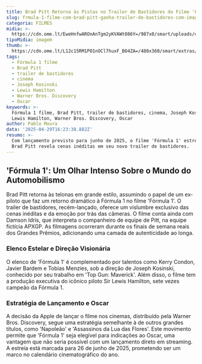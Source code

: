 ```yaml
---
title: Brad Pitt Retorna às Pistas no Trailer de Bastidores do Filme 'Fórmula 1'
slug: frmula-1-filme-com-brad-pitt-ganha-trailer-de-bastidores-com-imagens-inditas
categoria: FILMES
midia: >-
  https://cdn.ome.lt/EweHnfwAROnAnTgm2yKVAWtO86Y=/987x0/smart/uploads/conteudo/fotos/OMELETE_CAPA_-_2025-04-29T131207.561.png
tipoMidia: imagem
thumb: >-
  https://cdn.ome.lt/L12c15RM1PO1nOCl7huxF_BO4ZA=/480x360/smart/extras/conteudos/omelete_THUMB_-_2025-04-29T131150.720.png
tags:
  - Fórmula 1 filme
  - Brad Pitt
  - trailer de bastidores
  - cinema
  - Joseph Kosinski
  - Lewis Hamilton
  - Warner Bros. Discovery
  - Oscar
keywords: >-
  Fórmula 1 filme, Brad Pitt, trailer de bastidores, cinema, Joseph Kosinski,
  Lewis Hamilton, Warner Bros. Discovery, Oscar
author: Pablo Moura
data: '2025-04-29T16:23:38.882Z'
resumo: >-
  Com lançamento previsto para junho de 2025, o filme 'Fórmula 1' estrelado por
  Brad Pitt revela cenas inéditas em seu novo trailer de bastidores.
---
```


## 'Fórmula 1': Um Olhar Intenso Sobre o Mundo do Automobilismo

<blockquote class="twitter-tweet"><a href="https://twitter.com/user/status/1917247506414526534"></a></blockquote>

Brad Pitt retorna às telonas em grande estilo, assumindo o papel de um ex-piloto que faz um retorno dramático à Fórmula 1 no filme 'Fórmula 1'. O trailer de bastidores, recém-lançado, oferece um vislumbre exclusivo das cenas inéditas e da emoção por trás das câmeras. O filme conta ainda com Damson Idris, que interpreta o companheiro de equipe de Pitt, na equipe fictícia APXGP. As filmagens ocorreram durante os finais de semana reais dos Grandes Prêmios, adicionando uma camada de autenticidade ao longa.

### Elenco Estelar e Direção Visionária

O elenco de 'Fórmula 1' é complementado por talentos como Kerry Condon, Javier Bardem e Tobias Menzies, sob a direção de Joseph Kosinski, conhecido por seu trabalho em 'Top Gun: Maverick'. Além disso, o filme tem a produção executiva do icônico piloto Sir Lewis Hamilton, sete vezes campeão da Fórmula 1.

### Estratégia de Lançamento e Oscar

A decisão da Apple de lançar o filme nos cinemas, distribuído pela Warner Bros. Discovery, segue uma estratégia semelhante à de outros grandes títulos, como 'Napoleão' e 'Assassinos da Lua das Flores'. Este movimento permite que 'Fórmula 1' seja elegível para indicações ao Oscar, uma vantagem que não seria possível com um lançamento direto em streaming. A estreia está marcada para 26 de junho de 2025, prometendo ser um marco no calendário cinematográfico do ano.
